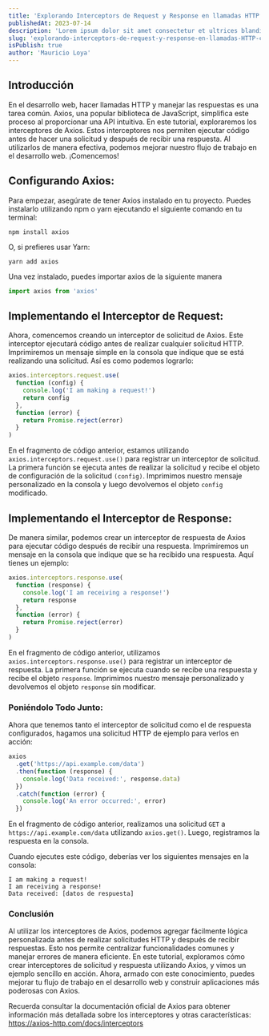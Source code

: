 ```yaml
---
title: 'Explorando Interceptors de Request y Response en llamadas HTTP con Axios (español)'
publishedAt: 2023-07-14
description: 'Lorem ipsum dolor sit amet consectetur et ultrices blandit neque ege'
slug: 'explorando-interceptors-de-request-y-response-en-llamadas-HTTP-con-axios'
isPublish: true
author: 'Mauricio Loya'
---
```


## Introducción

En el desarrollo web, hacer llamadas HTTP y manejar las respuestas es una tarea común. Axios, una popular biblioteca de JavaScript, simplifica este proceso al proporcionar una API intuitiva. En este tutorial, exploraremos los interceptores de Axios. Estos interceptores nos permiten ejecutar código antes de hacer una solicitud y después de recibir una respuesta. Al utilizarlos de manera efectiva, podemos mejorar nuestro flujo de trabajo en el desarrollo web. ¡Comencemos!

## Configurando Axios:

Para empezar, asegúrate de tener Axios instalado en tu proyecto. Puedes instalarlo utilizando npm o yarn ejecutando el siguiente comando en tu terminal:

```
npm install axios
```

O, si prefieres usar Yarn:

```
yarn add axios
```

Una vez instalado, puedes importar axios de la siguiente manera

```js
import axios from 'axios'
```

## Implementando el Interceptor de Request:

Ahora, comencemos creando un interceptor de solicitud de Axios. Este interceptor ejecutará código antes de realizar cualquier solicitud HTTP. Imprimiremos un mensaje simple en la consola que indique que se está realizando una solicitud. Así es como podemos lograrlo:

```js
axios.interceptors.request.use(
  function (config) {
    console.log('I am making a request!')
    return config
  },
  function (error) {
    return Promise.reject(error)
  }
)
```

En el fragmento de código anterior, estamos utilizando `axios.interceptors.request.use()` para registrar un interceptor de solicitud. La primera función se ejecuta antes de realizar la solicitud y recibe el objeto de configuración de la solicitud `(config)`. Imprimimos nuestro mensaje personalizado en la consola y luego devolvemos el objeto `config` modificado.

## Implementando el Interceptor de Response:

De manera similar, podemos crear un interceptor de respuesta de Axios para ejecutar código después de recibir una respuesta. Imprimiremos un mensaje en la consola que indique que se ha recibido una respuesta. Aquí tienes un ejemplo:

```js
axios.interceptors.response.use(
  function (response) {
    console.log('I am receiving a response!')
    return response
  },
  function (error) {
    return Promise.reject(error)
  }
)
```

En el fragmento de código anterior, utilizamos `axios.interceptors.response.use()` para registrar un interceptor de respuesta. La primera función se ejecuta cuando se recibe una respuesta y recibe el objeto `response`. Imprimimos nuestro mensaje personalizado y devolvemos el objeto `response` sin modificar.

### Poniéndolo Todo Junto:

Ahora que tenemos tanto el interceptor de solicitud como el de respuesta configurados, hagamos una solicitud HTTP de ejemplo para verlos en acción:

```js
axios
  .get('https://api.example.com/data')
  .then(function (response) {
    console.log('Data received:', response.data)
  })
  .catch(function (error) {
    console.log('An error occurred:', error)
  })
```

En el fragmento de código anterior, realizamos una solicitud `GET` a `https://api.example.com/data` utilizando `axios.get()`. Luego, registramos la respuesta en la consola.

Cuando ejecutes este código, deberías ver los siguientes mensajes en la consola:

```log
I am making a request!
I am receiving a response!
Data received: [datos de respuesta]
```

### Conclusión

Al utilizar los interceptores de Axios, podemos agregar fácilmente lógica personalizada antes de realizar solicitudes HTTP y después de recibir respuestas. Esto nos permite centralizar funcionalidades comunes y manejar errores de manera eficiente. En este tutorial, exploramos cómo crear interceptores de solicitud y respuesta utilizando Axios, y vimos un ejemplo sencillo en acción. Ahora, armado con este conocimiento, puedes mejorar tu flujo de trabajo en el desarrollo web y construir aplicaciones más poderosas con Axios.

Recuerda consultar la documentación oficial de Axios para obtener información más detallada sobre los interceptores y otras características:
https://axios-http.com/docs/interceptors

